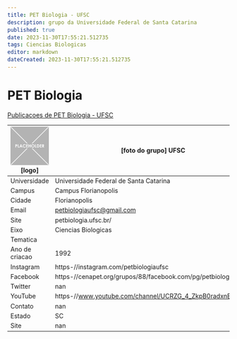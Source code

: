 ```yaml
---
title: PET Biologia - UFSC
description: grupo da Universidade Federal de Santa Catarina
published: true
date: 2023-11-30T17:55:21.512735
tags: Ciencias Biologicas
editor: markdown
dateCreated: 2023-11-30T17:55:21.512735
---
```


# PET Biologia

[Publicacoes de PET Biologia - UFSC](/atividade/84PETBiologiaUFSC/feed.md)

| ![placeholder.png](/placeholder.png) [logo] | [foto do grupo] UFSC         |
| ------------------------------------------- | ------------------------------------------------- |
| Universidade                                | Universidade Federal de Santa Catarina      |
| Campus                                      | Campus Florianopolis            |
| Cidade                                      | Florianopolis             |
| Email                                       | petbiologiaufsc@gmail.com             |
| Site                                        | petbiologia.ufsc.br/              |
| Eixo                                        | Ciencias Biologicas              |
| Tematica                                    |           |
| Ano de criacao                              | 1992        |
| Instagram                                   | https-//instagram.com/petbiologiaufsc         |
| Facebook                                    | https-//cenapet.org/grupos/88/facebook.com/pg/petbiologiaufsc          |
| Twitter                                     | nan           |
| YouTube                                     | https-//www.youtube.com/channel/UCRZG_4_ZkpB0radxnB9pSaQ           |
| Contato                                     | nan         |
| Estado                                      |  SC            |
| Site                                        | nan |
